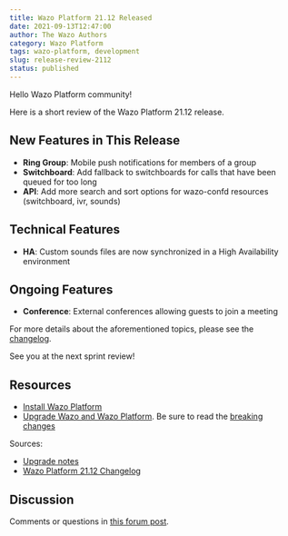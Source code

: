 ```yaml
---
title: Wazo Platform 21.12 Released
date: 2021-09-13T12:47:00
author: The Wazo Authors
category: Wazo Platform
tags: wazo-platform, development
slug: release-review-2112
status: published
---
```


Hello Wazo Platform community!

Here is a short review of the Wazo Platform 21.12 release.

## New Features in This Release

- **Ring Group**: Mobile push notifications for members of a group
- **Switchboard**: Add fallback to switchboards for calls that have been queued for too long
- **API**: Add more search and sort options for wazo-confd resources (switchboard, ivr, sounds)

## Technical Features

- **HA**: Custom sounds files are now synchronized in a High Availability environment

## Ongoing Features

- **Conference**: External conferences allowing guests to join a meeting

For more details about the aforementioned topics, please see the [changelog](https://wazo-dev.atlassian.net/issues/?jql=project%3DWAZO%20AND%20fixVersion%3D21.12).

See you at the next sprint review!

## Resources

- [Install Wazo Platform](/use-cases)
- [Upgrade Wazo and Wazo Platform](/uc-doc/upgrade/). Be sure to read the
  [breaking changes](/uc-doc/upgrade/upgrade_notes#21-12)

Sources:

- [Upgrade notes](/uc-doc/upgrade/upgrade_notes#21-12)
- [Wazo Platform 21.12 Changelog](https://wazo-dev.atlassian.net/issues/?jql=project%3DWAZO%20AND%20fixVersion%3D21.12)

## Discussion

Comments or questions in
[this forum post](https://wazo-platform.discourse.group/t/blog-wazo-platform-21-12-released).
